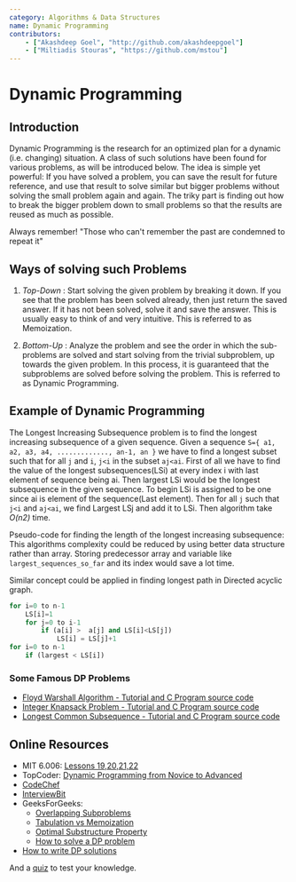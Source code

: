 ```yaml
---
category: Algorithms & Data Structures
name: Dynamic Programming
contributors:
    - ["Akashdeep Goel", "http://github.com/akashdeepgoel"]
    - ["Miltiadis Stouras", "https://github.com/mstou"]
---
```


# Dynamic Programming

## Introduction

Dynamic Programming is the research for an optimized plan for a dynamic (i.e. changing) situation. A class of such solutions have been found for various problems, as will be introduced below. The idea is simple yet powerful: If you have solved a problem, you can save the result for future reference, and use that result to solve similar but bigger problems without solving the small problem again and again. The triky part is finding out how to break the bigger problem down to small problems so that the results are reused as much as possible. 

Always remember!
"Those who can't remember the past are condemned to repeat it"

## Ways of solving such Problems

1. *Top-Down* : Start solving the given problem by breaking it down. If you see that the problem has been solved already, then just return the saved answer. If it has not been solved, solve it and save the answer. This is usually easy to think of and very intuitive. This is referred to as Memoization.

2. *Bottom-Up* : Analyze the problem and see the order in which the sub-problems are solved and start solving from the trivial subproblem, up towards the given problem. In this process, it is guaranteed that the subproblems are solved before solving the problem. This is referred to as Dynamic Programming.

## Example of Dynamic Programming

The Longest Increasing Subsequence problem is to find the longest increasing subsequence of a given sequence. Given a sequence `S={ a1, a2, a3, a4, ............., an-1, an }` we have to find a longest subset such that for all `j` and `i`,  `j<i` in the subset `aj<ai`.
First of all we have to find the value of the longest subsequences(LSi) at every index i with last element of sequence being ai. Then largest LSi would be the longest subsequence in the given sequence. To begin LSi is assigned to be one since ai is element of the sequence(Last element). Then for all `j` such that `j<i` and `aj<ai`, we find Largest LSj and add it to LSi. Then algorithm take *O(n2)* time.

Pseudo-code for finding the length of the longest increasing subsequence:
This algorithms complexity could be reduced by using better data structure rather than array. Storing predecessor array and variable like `largest_sequences_so_far` and its index would save a lot time.

Similar concept could be applied in finding longest path in Directed acyclic graph.

```python
for i=0 to n-1
    LS[i]=1
    for j=0 to i-1
        if (a[i] >  a[j] and LS[i]<LS[j])
            LS[i] = LS[j]+1
for i=0 to n-1
    if (largest < LS[i])
```

### Some Famous DP Problems

- [Floyd Warshall Algorithm - Tutorial and C Program source code](http://www.thelearningpoint.net/computer-science/algorithms-all-to-all-shortest-paths-in-graphs---floyd-warshall-algorithm-with-c-program-source-code)
- [Integer Knapsack Problem - Tutorial and C Program source code](http://www.thelearningpoint.net/computer-science/algorithms-dynamic-programming---the-integer-knapsack-problem)
- [Longest Common Subsequence - Tutorial and C Program source code](http://www.thelearningpoint.net/computer-science/algorithms-dynamic-programming---longest-common-subsequence)

## Online Resources

* MIT 6.006: [Lessons 19,20,21,22](https://www.youtube.com/playlist?list=PLUl4u3cNGP61Oq3tWYp6V_F-5jb5L2iHb)
* TopCoder: [Dynamic Programming from Novice to Advanced](https://www.topcoder.com/community/data-science/data-science-tutorials/dynamic-programming-from-novice-to-advanced/)
* [CodeChef](https://www.codechef.com/wiki/tutorial-dynamic-programming)
* [InterviewBit](https://www.interviewbit.com/courses/programming/topics/dynamic-programming/)
* GeeksForGeeks:
  * [Overlapping Subproblems](https://www.geeksforgeeks.org/dynamic-programming-set-1/)
  * [Tabulation vs Memoization](https://www.geeksforgeeks.org/tabulation-vs-memoizatation/)
  * [Optimal Substructure Property](https://www.geeksforgeeks.org/dynamic-programming-set-2-optimal-substructure-property/)
  * [How to solve a DP problem](https://www.geeksforgeeks.org/solve-dynamic-programming-problem/)
* [How to write DP solutions](https://www.quora.com/Are-there-any-good-resources-or-tutorials-for-dynamic-programming-DP-besides-the-TopCoder-tutorial/answer/Michal-Danilák)

And a [quiz](https://www.commonlounge.com/discussion/cdbbfe83bcd64281964b788969247253) to test your knowledge.
